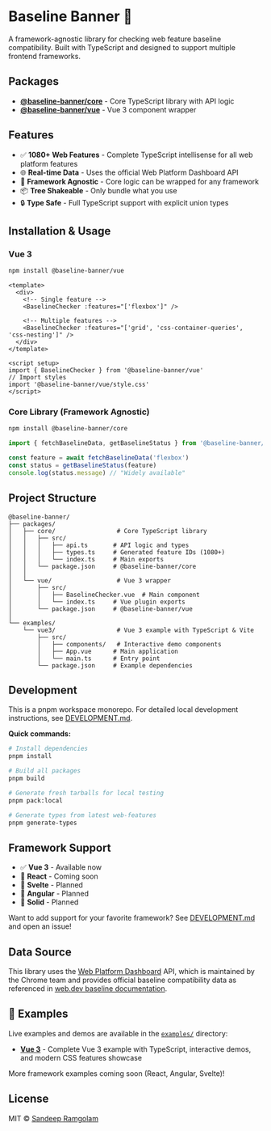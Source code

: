 # Baseline Banner 🎯

A framework-agnostic library for checking web feature baseline compatibility. Built with TypeScript and designed to support multiple frontend frameworks.

## Packages

- **[@baseline-banner/core](./packages/core)** - Core TypeScript library with API logic
- **[@baseline-banner/vue](./packages/vue)** - Vue 3 component wrapper

## Features

- ✅ **1080+ Web Features** - Complete TypeScript intellisense for all web platform features
- 🌐 **Real-time Data** - Uses the official Web Platform Dashboard API
- 🎯 **Framework Agnostic** - Core logic can be wrapped for any framework
- 📦 **Tree Shakeable** - Only bundle what you use
- 🔒 **Type Safe** - Full TypeScript support with explicit union types

## Installation & Usage

### Vue 3

```bash
npm install @baseline-banner/vue
```

```vue
<template>
  <div>
    <!-- Single feature -->
    <BaselineChecker :features="['flexbox']" />
    
    <!-- Multiple features -->
    <BaselineChecker :features="['grid', 'css-container-queries', 'css-nesting']" />
  </div>
</template>

<script setup>
import { BaselineChecker } from '@baseline-banner/vue'
// Import styles
import '@baseline-banner/vue/style.css'
</script>
```

### Core Library (Framework Agnostic)

```bash
npm install @baseline-banner/core
```

```typescript
import { fetchBaselineData, getBaselineStatus } from '@baseline-banner/core'

const feature = await fetchBaselineData('flexbox')
const status = getBaselineStatus(feature)
console.log(status.message) // "Widely available"
```

## Project Structure

```
@baseline-banner/
├── packages/
│   ├── core/                 # Core TypeScript library
│   │   ├── src/
│   │   │   ├── api.ts       # API logic and types  
│   │   │   ├── types.ts     # Generated feature IDs (1080+)
│   │   │   └── index.ts     # Main exports
│   │   └── package.json     # @baseline-banner/core
│   │
│   └── vue/                  # Vue 3 wrapper
│       ├── src/
│       │   ├── BaselineChecker.vue  # Main component
│       │   └── index.ts     # Vue plugin exports  
│       └── package.json     # @baseline-banner/vue
│
└── examples/
    └── vue3/                 # Vue 3 example with TypeScript & Vite
        ├── src/
        │   ├── components/   # Interactive demo components
        │   ├── App.vue      # Main application
        │   └── main.ts      # Entry point
        └── package.json     # Example dependencies
```

## Development

This is a pnpm workspace monorepo. For detailed local development instructions, see [DEVELOPMENT.md](./DEVELOPMENT.md).

**Quick commands:**

```bash
# Install dependencies
pnpm install

# Build all packages  
pnpm build

# Generate fresh tarballs for local testing
pnpm pack:local

# Generate types from latest web-features
pnpm generate-types
```

## Framework Support

- ✅ **Vue 3** - Available now
- 🚧 **React** - Coming soon  
- 🚧 **Svelte** - Planned
- 🚧 **Angular** - Planned
- 🚧 **Solid** - Planned

Want to add support for your favorite framework? See [DEVELOPMENT.md](./DEVELOPMENT.md) and open an issue!

## Data Source

This library uses the [Web Platform Dashboard](https://webstatus.dev/) API, which is maintained by the Chrome team and provides official baseline compatibility data as referenced in [web.dev baseline documentation](https://web.dev/articles/web-platform-dashboard-baseline).

## 🎯 Examples

Live examples and demos are available in the [`examples/`](./examples/) directory:

- **[Vue 3](./examples/vue3/)** - Complete Vue 3 example with TypeScript, interactive demos, and modern CSS features showcase

More framework examples coming soon (React, Angular, Svelte)!

## License

MIT © [Sandeep Ramgolam](https://github.com/MrSunshyne)

